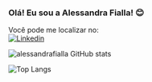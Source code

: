 
### Olá! Eu sou a Alessandra Fialla! 😊

Você pode me localizar no: \
[![Linkedin](https://img.shields.io/badge/LinkedIn-0077B5?style=for-the-badge&logo=linkedin&logoColor=white)](https://www.linkedin.com/in/alessandrafialla/)

![alessandrafialla GitHub stats](https://github-readme-stats.vercel.app/api?username=alessandrafialla&show_icons=true&theme=transparent)

![Top Langs](https://github-readme-stats.vercel.app/api/top-langs/?username=alessandrafialla&layout=compact&theme=transparent)
